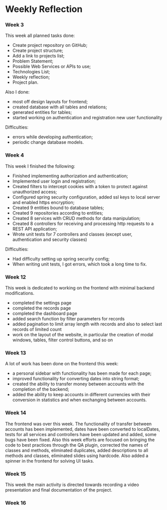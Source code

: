 # Weekly Reflection

### Week 3

This week all planned tasks done:
- Create project repository on GitHub;
- Create project structure;
- Add a link to projects list;
- Problem Statement;
- Possible Web Services or APIs to use;
- Technologies List;
- Weekly reflection;
- Project plan.

Also I done:
- most off design layouts for frontend;
- created database with all tables and relations;
- generated entities for tables;
- started working on authentication and registration new user functionality

Difficulties:
- errors while developing authentication;
- periodic change database models.

### Week 4

This week I finished the following:
- Finished implementing authorization and authentication;
- Implemented user login and registration;
- Created filters to intercept cookies with a token to protect against unauthorized access;
- Configured spring security configuration, added ssl keys to local server and enabled https encryption;
- Created 9 entities bound to database tables;
- Created 9 repositories according to entities;
- Created 8 services with CRUD methods for data manipulation;
- Created 8 controllers for receiving and processing http requests to a REST API application;
- Wrote unit tests for 7 controllers and classes (except user, authentication and security classes)

Difficulties:
- Had difficulty setting up spring security config;
- When writing unit tests, I got errors, which took a long time to fix.

### Week 12

This week is dedicated to working on the frontend with minimal backend modifications.
- completed the settings page
- completed the records page
- completed the dashboard page
- added search function by filter parameters for records
- added pagination to limit array length with records and also to select last records of limited count
- work on the layout of the website, in particular the creation of modal windows, tables, filter control buttons, and so on

### Week 13

A lot of work has been done on the frontend this week:
- a personal sidebar with functionality has been made for each page;
- improved functionality for converting dates into string format;
- created the ability to transfer money between accounts with the completion of the backend;
- added the ability to keep accounts in different currencies with their conversion in statistics and when exchanging between accounts.

### Week 14

The frontend was over this week. The functionality of transfer between accounts has been implemented, dates have been 
converted to localDates, tests for all services and controllers have been updated and added, some bugs have been fixed.
Also this week efforts are focused on bringing the code to best practices through the QA plugin, corrected the names of
classes and methods, eliminated duplicates, added descriptions to all methods and classes, eliminated slides using hardcode.
Also added a spinner in the frontend for solving UI tasks.

### Week 15
This week the main activity is directed towards recording a video presentation and final documentation of the project.

### Week 16